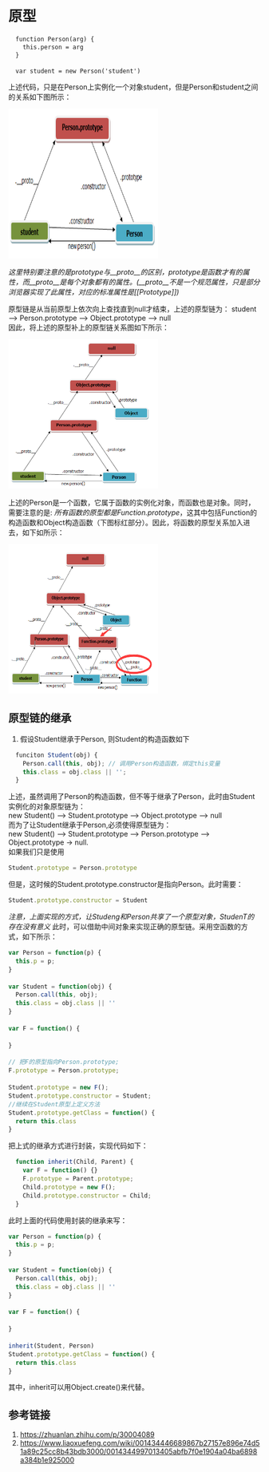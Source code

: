 # 原型  
  ````javascipt
    function Person(arg) {
      this.person = arg
    }

    var student = new Person('student') 
  ````
上述代码，只是在Person上实例化一个对象student，但是Person和student之间的关系如下图所示：

<img src="https://raw.githubusercontent.com/xiaosunJessica/interview/master/images/prototype/proto1.png" alt="图1" title="图1" width="300" height="300" />  


 *这里特别要注意的是prototype与__proto__的区别，prototype是函数才有的属性，而__proto__是每个对象都有的属性。(__proto__不是一个规范属性，只是部分浏览器实现了此属性，对应的标准属性是[[Prototype]])*

 原型链是从当前原型上依次向上查找直到null才结束，上述的原型链为： 
 student --> Person.prototype --> Object.prototype --> null  
 因此，将上述的原型补上的原型链关系图如下所示：  

 <img src="https://raw.githubusercontent.com/xiaosunJessica/interview/master/images/prototype/proto2.png" alt="图2" title="图2" width="300" height="300" />  

 上述的Person是一个函数，它属于函数的实例化对象，而函数也是对象。同时，需要注意的是: *所有函数的原型都是Function.prototype*，这其中包括Function的构造函数和Object构造函数（下图标红部分）。因此，将函数的原型关系加入进去，如下如所示：  

  <img src="https://raw.githubusercontent.com/xiaosunJessica/interview/master/images/prototype/proto3.png" alt="图3" title="图3" width="300" height="300" />  

## 原型链的继承  
  1. 假设Student继承于Person, 则Student的构造函数如下  

  ````javascript
    funciton Student(obj) {
      Person.call(this, obj); // 调用Person构造函数，绑定this变量
      this.class = obj.class || '';
    } 
  ````
上述，虽然调用了Person的构造函数，但不等于继承了Person，此时由Student实例化的对象原型链为：  
new Student() -->  Student.prototype --> Object.prototype --> null  
而为了让Student继承于Person,必须使得原型链为：  
new Student() --> Student.prototype --> Person.prototype --> Object.prototype -> null.  
如果我们只是使用  
````javascript
Student.prototype = Person.prototype
````  
但是，这时候的Student.prototype.constructor是指向Person。此时需要： 
````javascript
Student.prototype.constructor = Student
````  
*注意，上面实现的方式，让Studeng和Person共享了一个原型对象，StudenT的存在没有意义* 
此时，可以借助中间对象来实现正确的原型链。采用空函数的方式，如下所示：  
````javascript
var Person = function(p) {
  this.p = p;
}

var Student = function(obj) {
  Person.call(this, obj);
  this.class = obj.class || ''
}

var F = function() {

}

// 把F的原型指向Person.prototype;
F.prototype = Person.prototype;

Student.prototype = new F();
Student.prototype.constructor = Student;
//继续在Student原型上定义方法
Student.prototype.getClass = function() {
  return this.class
}
````  
把上式的继承方式进行封装，实现代码如下：  
````javascript
  function inherit(Child, Parent) {
    var F = function() {}
    F.prototype = Parent.prototype;
    Child.prototype = new F();
    Child.prototype.constructor = Child;
  }
````  
此时上面的代码使用封装的继承来写：  
````javascript
var Person = function(p) {
  this.p = p;
}

var Student = function(obj) {
  Person.call(this, obj);
  this.class = obj.class || ''
}

var F = function() {

}

inherit(Student, Person)
Student.prototype.getClass = function() {
  return this.class
}
````  
其中，inherit可以用Object.create()来代替。    

## 参考链接
1. https://zhuanlan.zhihu.com/p/30004089
2. https://www.liaoxuefeng.com/wiki/001434446689867b27157e896e74d51a89c25cc8b43bdb3000/0014344997013405abfb7f0e1904a04ba6898a384b1e925000